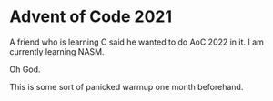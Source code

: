 # Advent of Code 2021
A friend who is learning C said he wanted to do AoC 2022 in it. I am currently learning NASM.

Oh God.

This is some sort of panicked warmup one month beforehand.
